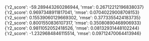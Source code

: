 <!-- RFR -->

{'r2_score': -59.289443260286944, 'rmse': 0.26712212196838037}
{'r2_score': 0.9697348911817041, 'rmse': 0.07040229008708153}
{'r2_score': 0.15539060129669302, 'rmse': 0.3773355424183735}
{'r2_score': 0.8001550836107317, 'rmse': 0.35080890468906933}
{'r2_score': 0.9811052052418526, 'rmse': 0.08132931448102244}
{'r2_score': -1.2329684846115514, 'rmse': 0.09712470064413946}
